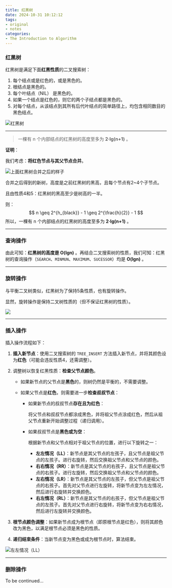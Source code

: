 ```yaml
---
title: 红黑树
date: 2024-10-31 10:12:12
tags:
- original
- notes
categories:
- The Introduction to Algorithm
---
```


### 红黑树

红黑树是满足下面**红黑性质**的二叉搜索树：
1. 每个结点或是红色的，或是黑色的。
2. 根结点是黑色的。
3. 每个叶结点（NIL） 是黑色的。
4. 如果一个结点是红色的，则它的两个子结点都是黑色的。
5. 对每个结点，从该结点到其所有后代叶结点的简单路径上，均包含相同数目的黑色结点。

![红黑树](https://ref.xht03.online/202411122215018.png)

---

> 一棵有 n 个内部结点的红黑树的高度至多为 **2·lg(n+1)** 。

**证明**：

我们考虑：**将红色节点与其父节点合并**。

![上面红黑树合并之后的样子](https://ref.xht03.online/202411122227830.png)

合并之后得到的新树，高度是之前红黑树的黑高，且每个节点有2~4个子节点。

且由性质4和5：红黑树的黑高至少是树高的一半。

则：
$$
n \geq 2^{h_{black}} - 1 \geq 2^{\frac{h}{2}} - 1
$$
所以，一棵有 n 个内部结点的红黑树的高度至多为 **2·lg(n+1)** 。

---

### 查询操作

由此可知：**红黑树的高度是 O(lgn)** 。再结合二叉搜索树的性质，我们可知：红黑树的查询操作（`SEARCH`、`MINMUN`、`MAXIMUM`、`SUCESSOR`）均是 **O(lgn)** 。

---

### 旋转操作

与平衡二叉树类似，红黑树为了保持5条性质，也有旋转操作。

显然，旋转操作是保持二叉树性质的（但不保证红黑树的性质）。

![](https://ref.xht03.online/202411122241041.png)

---

### 插入操作

插入操作流程如下：

1. **插入新节点**：使用二叉搜索树的 `TREE_INSERT` 方法插入新节点，并将其颜色设为**红色**（可能会违反性质4，还需调整）。

2. 调整树以恢复红黑性质：**检查父节点颜色**。

   - 如果新节点的父节点是**黑色**的，则树仍然是平衡的，不需要调整。

   - 如果父节点是**红色**，则需要进一步**检查叔叔节点**：

     - 如果新节点的叔叔节点**存在且为红色**：

       将父节点和叔叔节点都涂成黑色，并将祖父节点涂成红色，然后从祖父节点重新开始调整过程（递归调用）。

     - 如果叔叔节点是**黑色或为空**：

       根据新节点和父节点相对于祖父节点的位置，进行以下旋转之一：

       - **左左情况（LL）**：新节点是其父节点的左孩子，且父节点是祖父节点的左孩子。进行右旋转，然后交换祖父节点和父节点的颜色。
       - **右右情况（RR）**：新节点是其父节点的右孩子，且父节点是祖父节点的右孩子。进行左旋转，然后交换祖父节点和父节点的颜色。
       - **左右情况（LR）**：新节点是其父节点的左孩子，但父节点是祖父节点的右孩子。首先对父节点进行左旋转，将新节点变为左左情况，然后进行右旋转并交换颜色。
       - **右左情况（RL）**：新节点是其父节点的右孩子，但父节点是祖父节点的左孩子。首先对父节点进行右旋转，将新节点变为右右情况，然后进行左旋转并交换颜色。

3. **根节点颜色调整**：如果新节点成为根节点（即原根节点是红色），则将其颜色改为黑色，以满足根节点必须是黑色的性质。

4. **递归结束条件**：当新节点变为黑色或成为根节点时，算法结束。

![左左情况（LL）](https://ref.xht03.online/202411122256970.png)

---

### 删除操作

To be continued...